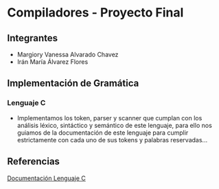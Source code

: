 # Compiladores - Proyecto Final
## Integrantes 
- Margiory Vanessa Alvarado Chavez
- Irán María Álvarez Flores

## Implementación de Gramática
### **Lenguaje C** 
- Implementamos los token, parser y scanner que cumplan con los análisis léxico, sintáctico y semántico de este lenguaje, para ello nos guiamos de la documentación de este lenguaje para cumplir estrictamente con cada uno de sus tokens y palabras reservadas...

## Referencias
[Documentación Lenguaje C](https://devdocs.io/c/)
